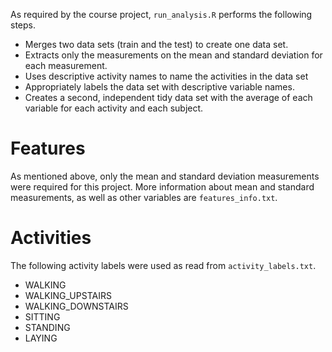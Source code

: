 
As required by the course project, `run_analysis.R` performs the following steps.

* Merges two data sets (train and the test) to create one data set.
* Extracts only the measurements on the mean and standard deviation for each measurement. 
* Uses descriptive activity names to name the activities in the data set
* Appropriately labels the data set with descriptive variable names. 
* Creates a second, independent tidy data set with the average of each variable for each activity and each subject.

# Features
As mentioned above, only the mean and standard deviation measurements were required for this project. More information about mean and standard measurements, as well as other variables are `features_info.txt`.

# Activities
The following activity labels were used as read from `activity_labels.txt`. 
* WALKING
* WALKING_UPSTAIRS
* WALKING_DOWNSTAIRS
* SITTING
* STANDING
* LAYING


